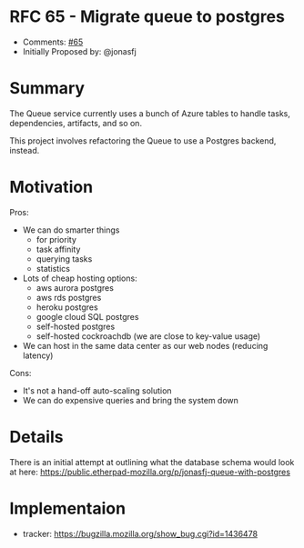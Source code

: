 # RFC 65 - Migrate queue to postgres
* Comments: [#65](https://github.com/taskcluster/taskcluster-rfcs/pull/65)
* Initially Proposed by: @jonasfj

# Summary

The Queue service currently uses a bunch of Azure tables to handle tasks, dependencies, artifacts, and so on.

This project involves refactoring the Queue to use a Postgres backend, instead.

# Motivation

Pros:
 * We can do smarter things
   * for priority
   * task affinity
   * querying tasks
   * statistics
 * Lots of cheap hosting options:
   * aws aurora postgres
   * aws rds postgres
   * heroku postgres
   * google cloud SQL postgres
   * self-hosted postgres
   * self-hosted cockroachdb (we are close to key-value usage)
 * We can host in the same data center as our web nodes (reducing latency)

Cons:
  * It's not a hand-off auto-scaling solution
  * We can do expensive queries and bring the system down

# Details

There is an initial attempt at outlining what the database schema would look at here:
https://public.etherpad-mozilla.org/p/jonasfj-queue-with-postgres

# Implementaion

* tracker: https://bugzilla.mozilla.org/show_bug.cgi?id=1436478
